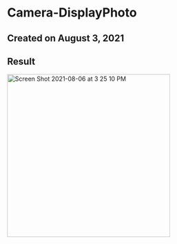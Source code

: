 # Camera-DisplayPhoto

## Created on August 3, 2021

## Result
<img width="378" alt="Screen Shot 2021-08-06 at 3 25 10 PM" src="https://user-images.githubusercontent.com/62197228/128576862-f162242c-7b85-436c-a96b-687e5b30ebbe.png">
